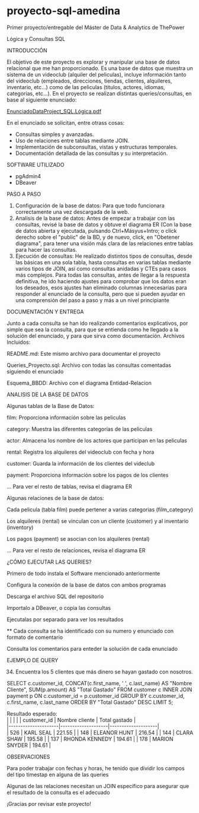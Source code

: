 # proyecto-sql-amedina
Primer proyecto/entregable del Máster de Data & Analytics de ThePower

Lógica y Consultas SQL

INTRODUCCIÓN 

  El objetivo de este proyecto es explorar y manipular una base de datos relacional que me han proporcionado. Es una base de datos que muestra un sistema de un videoclub (alquiler del peliculas), incluye     información tanto del videoclub (empleados, direcciones, tiendas, clientes, alquileres, inventario, etc...) como de las peliculas (titulos, actores, idiomas, categorias, etc...). En el proyecto se realizan distintas queries/consultas, en base al siguiente enunciado:

[EnunciadoDataProject_SQL.Lógica.pdf](https://github.com/user-attachments/files/18040737/EnunciadoDataProject_SQL.Logica.pdf)

En el enunciado se solicitan, entre otrass cosas:

  - Consultas simples y avanzadas.
  - Uso de relaciones entre tablas mediante JOIN.
  - Implementación de subconsultas, vistas y estructuras temporales.
  - Documentación detallada de las consultas y su interpretación.

SOFTWARE UTILIZADO

  - pgAdmin4
  - DBeaver
    
PASO A PASO

  1. Configuración de la base de datos: Para que todo funcionara correctamente una vez descargada de la web.
  2. Analisis de la base de datos: Antes de empezar a trabajar con las consultas, revisé la base de datos y obtuve el diagrama ER (Con la base de datos abierta y ejecutada, pulsando Ctrl+Másyus+Intro; o click derecho sobre el "public" de la BD, y de nuevo, click, en "Obetener diagrama", para tener una visión más clara de las relaciones entre tablas para hacer las consultas.
  3. Ejecución de consultas: He realizado distintos tipos de consultas, desde las básicas en una sola tabla, hasta consultas en varias tablas mediante varios tipos de JOIN, así como consultas anidadas y CTEs para casos más complejos. Para todas las consultas, antes de llegar a la respuesta definitiva, he ido haciendo ajustes para comprobar que los datos eran los deseados, esos ajustes han eliminado columnas innecesarias para responder al enunciado de la consulta, pero que si pueden ayudar en una comprensión del paso a paso y más a un nivel principiante

DOCUMENTACIÓN Y ENTREGA

  Junto a cada consulta se han ido realizando comentarios explicativos, por simple que sea la consulta, para que se entienda como he llegado a la solución del enunciado, y para que sirva como documentación. Archivos Incluidos:

  README.md: Este mismo archivo para documentar el proyecto
  
  Queries_Proyecto.sql: Archivo con todas las consultas comentadas siguiendo el enunciado 
  
  Esquema_BBDD: Archivo con el diagrama Entidad-Relacion

ANALISIS DE LA BASE DE DATOS

  Algunas tablas de la Base de Datos:

  film: Proporciona información sobre las peliculas

  category: Muestra las diferentes categorías de las peliculas

  actor: Almacena los nombre de los actores que participan en las peliculas

  rental: Registra los alquileres del videoclub con fecha y hora

  customer: Guarda la información de los clientes del videclub

  payment: Proporciona información sobre los pagos de los clientes

  ... Para ver el resto de tablas, revisa el diagrama ER

Algunas relaciones de la base de datos:

  Cada pelicula (tabla film) puede pertener a varias categorias (film_category)

  Los alquileres (rental) se vinculan con un cliente (customer) y al inventario (inventory)

  Los pagos (payment) se asocian con los alquileres (rental)

  ... Para ver el resto de relacionces, revisa el diagrama ER

¿CÓMO EJECUTAR LAS QUERIES?

  Primero de todo instala el Software mencionado anteriormente

  Configura la conexión de la base de datos con ambos programas

  Descarga el archivo SQL del repositorio

  Importalo a DBeaver, o copia las consultas

  Ejecutalas por separado para ver los resultados

  ** Cada consulta se ha identificado con su numero y enunciado con formato de comentario

  Consulta los comentarios para enteder la solución de cada enunciado

EJEMPLO DE QUERY

34. Encuentra los 5 clientes que más dinero se hayan gastado con nosotros.

SELECT 
	c.customer_id, 
	CONCAT(c.first_name, ' ', c.last_name) AS "Nombre Cliente",
	SUM(p.amount) AS "Total Gastado"
FROM 
	customer c
INNER JOIN
	payment p 
ON 
	c.customer_id = p.customer_id
GROUP BY
	c.customer_id, c.first_name, c.last_name
ORDER BY 
	"Total Gastado"  DESC
LIMIT 5; 

Resultado esperado:  
|                     |                    |                    |
| customer_id         | Nombre cliente     | Total gastado      |  
|---------------------|--------------------|--------------------|  
| 526                 | KARL SEAL          |  221.55            |
| 148                 | ELEANOR HUNT       |  216.54            |
| 144                 | CLARA SHAW         |  195.58            |
| 137                 | RHONDA KENNEDY     |  194.61            |
| 178                 | MARION SNYDER      |  194.61            |


OBSERVACIONES

  Para poder trabajar con fechas y horas, he tenido que dividir los campos del tipo timestap en alguna de las queries

  Algunas de las relaciones necesitan un JOIN especifico para asegurar que el resultado de la consulta es el adecuado

¡Gracias por revisar este proyecto!
